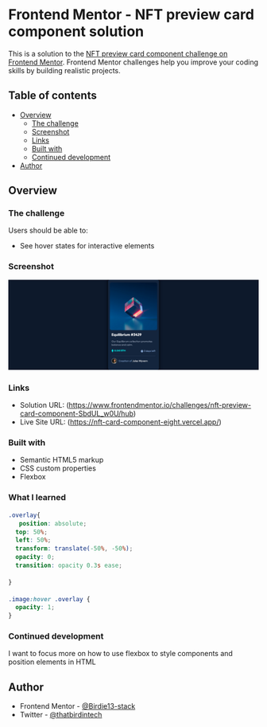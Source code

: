 # Frontend Mentor - NFT preview card component solution

This is a solution to the [NFT preview card component challenge on Frontend Mentor](https://www.frontendmentor.io/challenges/nft-preview-card-component-SbdUL_w0U). Frontend Mentor challenges help you improve your coding skills by building realistic projects. 

## Table of contents

- [Overview](#overview)
  - [The challenge](#the-challenge)
  - [Screenshot](#screenshot)
  - [Links](#links)
  - [Built with](#built-with)
  - [Continued development](#continued-development)
- [Author](#author)

## Overview

### The challenge

Users should be able to:

- See hover states for interactive elements

### Screenshot

![](./images/screenshot.jpg)

### Links

- Solution URL: (https://www.frontendmentor.io/challenges/nft-preview-card-component-SbdUL_w0U/hub)
- Live Site URL: (https://nft-card-component-eight.vercel.app/)
### Built with

- Semantic HTML5 markup
- CSS custom properties
- Flexbox

### What I learned



```css
.overlay{
   position: absolute;
  top: 50%;
  left: 50%;
  transform: translate(-50%, -50%);
  opacity: 0;
  transition: opacity 0.3s ease;

} 

.image:hover .overlay {
  opacity: 1;
}

```

### Continued development
I want to focus more on how to use flexbox to style components and position elements in HTML


## Author
- Frontend Mentor - [@Birdie13-stack](https://www.frontendmentor.io/profile/Birdie13-stack)
- Twitter - [@thatbirdintech](https://www.twitter.com/thatbirdintech)


